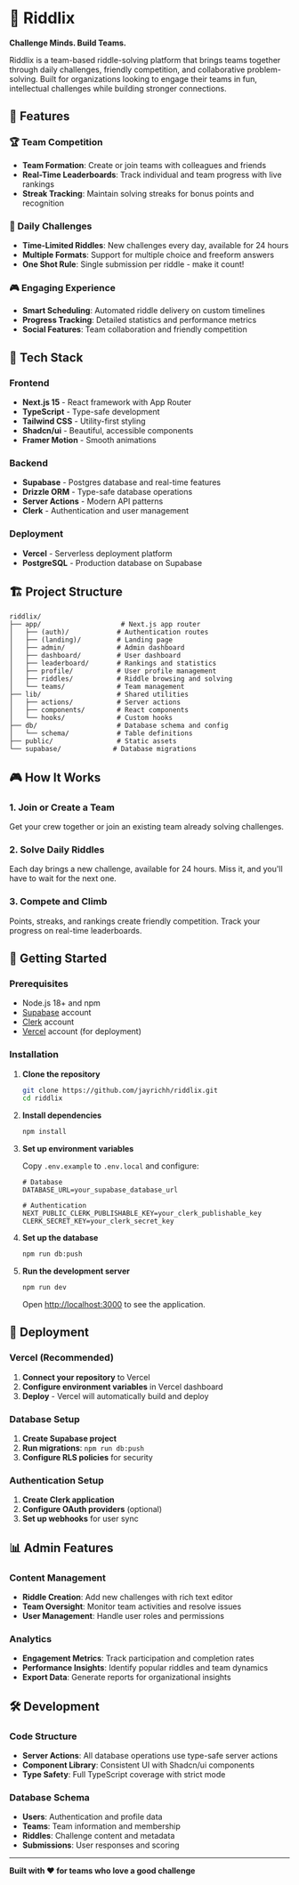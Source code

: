 # 🧩 Riddlix

**Challenge Minds. Build Teams.**

Riddlix is a team-based riddle-solving platform that brings teams together through daily challenges, friendly competition, and collaborative problem-solving. Built for organizations looking to engage their teams in fun, intellectual challenges while building stronger connections.

## 🎯 Features

### 🏆 Team Competition
- **Team Formation**: Create or join teams with colleagues and friends
- **Real-Time Leaderboards**: Track individual and team progress with live rankings
- **Streak Tracking**: Maintain solving streaks for bonus points and recognition

### 🧩 Daily Challenges
- **Time-Limited Riddles**: New challenges every day, available for 24 hours
- **Multiple Formats**: Support for multiple choice and freeform answers
- **One Shot Rule**: Single submission per riddle - make it count!

### 🎮 Engaging Experience
- **Smart Scheduling**: Automated riddle delivery on custom timelines
- **Progress Tracking**: Detailed statistics and performance metrics
- **Social Features**: Team collaboration and friendly competition

## 🚀 Tech Stack

### Frontend
- **Next.js 15** - React framework with App Router
- **TypeScript** - Type-safe development
- **Tailwind CSS** - Utility-first styling
- **Shadcn/ui** - Beautiful, accessible components
- **Framer Motion** - Smooth animations

### Backend
- **Supabase** - Postgres database and real-time features
- **Drizzle ORM** - Type-safe database operations
- **Server Actions** - Modern API patterns
- **Clerk** - Authentication and user management

### Deployment
- **Vercel** - Serverless deployment platform
- **PostgreSQL** - Production database on Supabase

## 🏗️ Project Structure

```
riddlix/
├── app/                    # Next.js app router
│   ├── (auth)/            # Authentication routes
│   ├── (landing)/         # Landing page
│   ├── admin/             # Admin dashboard
│   ├── dashboard/         # User dashboard
│   ├── leaderboard/       # Rankings and statistics
│   ├── profile/           # User profile management
│   ├── riddles/           # Riddle browsing and solving
│   └── teams/             # Team management
├── lib/                   # Shared utilities
│   ├── actions/           # Server actions
│   ├── components/        # React components
│   └── hooks/             # Custom hooks
├── db/                    # Database schema and config
│   └── schema/            # Table definitions
├── public/                # Static assets
└── supabase/             # Database migrations
```

## 🎮 How It Works

### 1. Join or Create a Team
Get your crew together or join an existing team already solving challenges.

### 2. Solve Daily Riddles
Each day brings a new challenge, available for 24 hours. Miss it, and you'll have to wait for the next one.

### 3. Compete and Climb
Points, streaks, and rankings create friendly competition. Track your progress on real-time leaderboards.

## 🔧 Getting Started

### Prerequisites

- Node.js 18+ and npm
- [Supabase](https://supabase.com/) account
- [Clerk](https://clerk.com/) account
- [Vercel](https://vercel.com/) account (for deployment)

### Installation

1. **Clone the repository**
   ```bash
   git clone https://github.com/jayrichh/riddlix.git
   cd riddlix
   ```

2. **Install dependencies**
   ```bash
   npm install
   ```

3. **Set up environment variables**
   
   Copy `.env.example` to `.env.local` and configure:
   ```env
   # Database
   DATABASE_URL=your_supabase_database_url
   
   # Authentication
   NEXT_PUBLIC_CLERK_PUBLISHABLE_KEY=your_clerk_publishable_key
   CLERK_SECRET_KEY=your_clerk_secret_key
   ```

4. **Set up the database**
   ```bash
   npm run db:push
   ```

5. **Run the development server**
   ```bash
   npm run dev
   ```

   Open [http://localhost:3000](http://localhost:3000) to see the application.

## 🚀 Deployment

### Vercel (Recommended)

1. **Connect your repository** to Vercel
2. **Configure environment variables** in Vercel dashboard
3. **Deploy** - Vercel will automatically build and deploy

### Database Setup

1. **Create Supabase project**
2. **Run migrations**: `npm run db:push`
3. **Configure RLS policies** for security

### Authentication Setup

1. **Create Clerk application**
2. **Configure OAuth providers** (optional)
3. **Set up webhooks** for user sync

## 📊 Admin Features

### Content Management
- **Riddle Creation**: Add new challenges with rich text editor
- **Team Oversight**: Monitor team activities and resolve issues
- **User Management**: Handle user roles and permissions

### Analytics
- **Engagement Metrics**: Track participation and completion rates
- **Performance Insights**: Identify popular riddles and team dynamics
- **Export Data**: Generate reports for organizational insights

## 🛠️ Development

### Code Structure
- **Server Actions**: All database operations use type-safe server actions
- **Component Library**: Consistent UI with Shadcn/ui components
- **Type Safety**: Full TypeScript coverage with strict mode

### Database Schema
- **Users**: Authentication and profile data
- **Teams**: Team information and membership
- **Riddles**: Challenge content and metadata
- **Submissions**: User responses and scoring

---

**Built with ❤️ for teams who love a good challenge**
